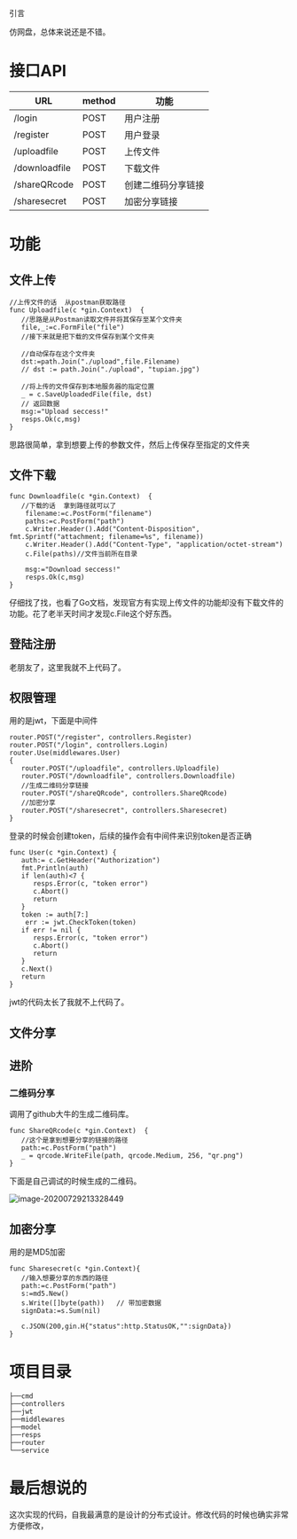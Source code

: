 引言

仿网盘，总体来说还是不错。



# 接口API

| URL           | method | 功能               |
| ------------- | ------ | ------------------ |
| /login        | POST   | 用户注册           |
| /register     | POST   | 用户登录           |
| /uploadfile   | POST   | 上传文件           |
| /downloadfile | POST   | 下载文件           |
| /shareQRcode  | POST   | 创建二维码分享链接 |
| /sharesecret  | POST   | 加密分享链接       |



# 功能

## 文件上传

```
//上传文件的话  从postman获取路径
func Uploadfile(c *gin.Context)  {
   //思路是从Postman读取文件并将其保存至某个文件夹
   file,_:=c.FormFile("file")
   //接下来就是把下载的文件保存到某个文件夹

   //自动保存在这个文件夹
   dst:=path.Join("./upload",file.Filename)
   // dst := path.Join("./upload", "tupian.jpg")

   //将上传的文件保存到本地服务器的指定位置
   _ = c.SaveUploadedFile(file, dst)
   // 返回数据
   msg:="Upload seccess!"
   resps.Ok(c,msg)
}
```

思路很简单，拿到想要上传的参数文件，然后上传保存至指定的文件夹

## 文件下载

```
func Downloadfile(c *gin.Context)  {
   //下载的话  拿到路径就可以了
   	filename:=c.PostForm("filename")
	paths:=c.PostForm("path")
	c.Writer.Header().Add("Content-Disposition", fmt.Sprintf("attachment; filename=%s", filename))
	c.Writer.Header().Add("Content-Type", "application/octet-stream")
	c.File(paths)//文件当前所在目录

	msg:="Download seccess!"
	resps.Ok(c,msg)
}
```

仔细找了找，也看了Go文档，发现官方有实现上传文件的功能却没有下载文件的功能。花了老半天时间才发现c.File这个好东西。

## 登陆注册

老朋友了，这里我就不上代码了。

## 权限管理

用的是jwt，下面是中间件

```
router.POST("/register", controllers.Register)
router.POST("/login", controllers.Login)
router.Use(middlewares.User)
{
   router.POST("/uploadfile", controllers.Uploadfile)
   router.POST("/downloadfile", controllers.Downloadfile)
   //生成二维码分享链接
   router.POST("/shareQRcode", controllers.ShareQRcode)
   //加密分享
   router.POST("/sharesecret", controllers.Sharesecret)
}
```

登录的时候会创建token，后续的操作会有中间件来识别token是否正确



```
func User(c *gin.Context) {
   auth:= c.GetHeader("Authorization")
   fmt.Println(auth)
   if len(auth)<7 {
      resps.Error(c, "token error")
      c.Abort()
      return
   }
   token := auth[7:]
    err := jwt.CheckToken(token)
   if err != nil {
      resps.Error(c, "token error")
      c.Abort()
      return
   }
   c.Next()
   return
}
```

jwt的代码太长了我就不上代码了。

## 文件分享





## 进阶

### 二维码分享

调用了github大牛的生成二维码库。

```
func ShareQRcode(c *gin.Context)  {
   //这个是拿到想要分享的链接的路径
   path:=c.PostForm("path")
   _ = qrcode.WriteFile(path, qrcode.Medium, 256, "qr.png")
}
```

下面是自己调试的时候生成的二维码。

![image-20200729213328449](C:\Users\Mechrevo\AppData\Roaming\Typora\typora-user-images\image-20200729213328449.png)

## 加密分享

用的是MD5加密

```
func Sharesecret(c *gin.Context){
   //输入想要分享的东西的路径
   path:=c.PostForm("path")
   s:=md5.New()
   s.Write([]byte(path))   // 带加密数据
   signData:=s.Sum(nil)

   c.JSON(200,gin.H{"status":http.StatusOK,"":signData})
}
```



# 项目目录

```
├──cmd
├──controllers
├──jwt
├──middlewares
├──model
├──resps
├──router
└──service
```



# 最后想说的

这次实现的代码，自我最满意的是设计的分布式设计。修改代码的时候也确实非常方便修改，